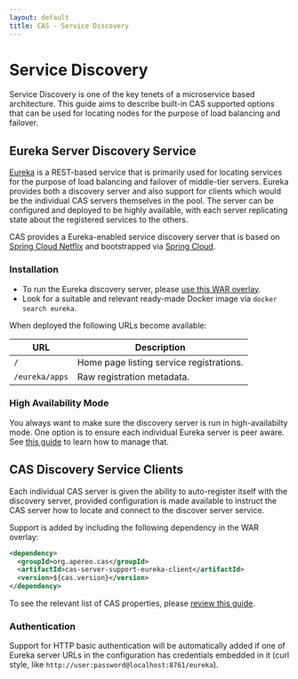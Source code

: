 ```yaml
---
layout: default
title: CAS - Service Discovery
---
```


# Service Discovery

Service Discovery is one of the key tenets of a microservice based architecture. This guide aims to describe built-in CAS supported options that can be used for locating nodes for the purpose of load balancing and failover.

## Eureka Server Discovery Service

[Eureka](https://github.com/Netflix/eureka) is a REST-based service that is primarily 
used for locating services for the purpose of load balancing and failover of middle-tier servers. Eureka provides both a discovery server and also support for clients which would be the individual CAS servers themselves in the pool. The server can be configured and deployed to be highly available, with each server replicating state about the registered services to the others.

CAS provides a Eureka-enabled service discovery server that is based on [Spring Cloud Netflix](http://cloud.spring.io/spring-cloud-netflix) and bootstrapped via [Spring Cloud](http://cloud.spring.io/spring-cloud-static/spring-cloud.html).

### Installation

- To run the Eureka discovery server, please [use this WAR overlay](https://github.com/apereo/cas-discoveryserver-overlay).
- Look for a suitable and relevant ready-made Docker image via `docker search eureka`.

When deployed the following URLs become available:

| URL                | Description
|--------------------|-----------------------------------------------
| `/`                | Home page listing service registrations.
| `/eureka/apps`     | Raw registration metadata.

### High Availability Mode

You always want to make sure the discovery server is run in high-availabilty mode. One option is to ensure each individual Eureka server is peer aware. See [this guide](http://cloud.spring.io/spring-cloud-static/spring-cloud.html#_peer_awareness) to learn how to manage that.

## CAS Discovery Service Clients

Each individual CAS server is given the ability to auto-register itself with the discovery server, provided configuration is made available to instruct the CAS server how to locate and connect to the discover server service.

Support is added by including the following dependency in the WAR overlay:

```xml
<dependency>
  <groupId>org.apereo.cas</groupId>
  <artifactId>cas-server-support-eureka-client</artifactId>
  <version>${cas.version}</version>
</dependency>
```

To see the relevant list of CAS properties,
please [review this guide](Configuration-Properties.html#eureka-service-discovery-client).

### Authentication

Support for HTTP basic authentication will be automatically added if one of Eureka server URLs in the configuration has credentials embedded in it (curl style, like `http://user:password@localhost:8761/eureka`). 
